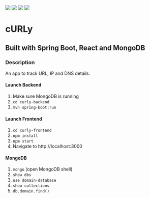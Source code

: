 ![](https://github.com/Lylio/image-repo/blob/master/logos/java.png?raw=true)
![](https://github.com/Lylio/image-repo/blob/master/logos/spring-boot.png?raw=true)
![](https://github.com/Lylio/image-repo/blob/master/logos/react.png?raw=true)
![](https://github.com/Lylio/image-repo/blob/master/logos/mongodb.png?raw=true)
# cURLy
## Built with Spring Boot, React and MongoDB

### Description
An app to track URL, IP and DNS details.

#### Launch Backend
1. Make sure MongoDB is running
2. `cd curly-backend`
3. `mvn spring-boot:run`

#### Launch Frontend
1. `cd curly-frontend`
2. `npm install`
3. `npm start`
4. Navigate to http://localhost:3000

#### MongoDB
1. `mongo` (open MongoDB shell)
2. `show dbs`
3. `use domain-database`
4. `show collections`
5. `db.domain.find()`
